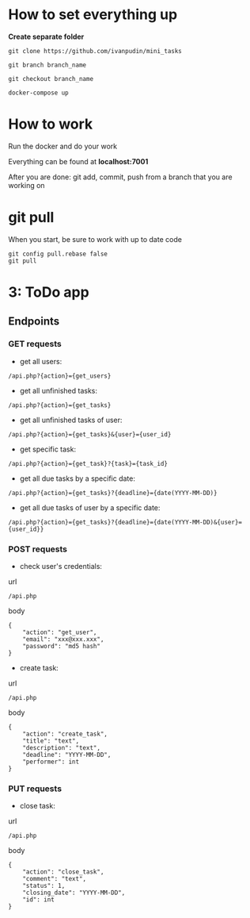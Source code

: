 # How to set everything up

**Create separate folder**

```
git clone https://github.com/ivanpudin/mini_tasks

git branch branch_name

git checkout branch_name

docker-compose up
```

# How to work

Run the docker and do your work

Everything can be found at **localhost:7001**

After you are done: git add, commit, push from a branch that you are working on

# git pull

When you start, be sure to work with up to date code

```
git config pull.rebase false
git pull
```

# 3: ToDo app

## Endpoints

### GET requests
- get all users:
```
/api.php?{action}={get_users}
```
- get all unfinished tasks:
```
/api.php?{action}={get_tasks}
```
- get all unfinished tasks of user:
```
/api.php?{action}={get_tasks}&{user}={user_id}
```
- get specific task:
```
/api.php?{action}={get_task}?{task}={task_id}
```
- get all due tasks by a specific date:
```
/api.php?{action}={get_tasks}?{deadline}={date(YYYY-MM-DD)}
```
- get all due tasks of user by a specific date:
```
/api.php?{action}={get_tasks}?{deadline}={date(YYYY-MM-DD)&{user}={user_id}}
```
### POST requests
- check user's credentials:

url
```
/api.php
```
body
```
{
    "action": "get_user",
    "email": "xxx@xxx.xxx",
    "password": "md5 hash"
}
```
- create task:

url
```
/api.php
```
body
```
{
    "action": "create_task",
    "title": "text",
    "description": "text",
    "deadline": "YYYY-MM-DD",
    "performer": int
}
```
### PUT requests
- close task:

url
```
/api.php
```
body
```
{
    "action": "close_task",
    "comment": "text",
    "status": 1,
    "closing_date": "YYYY-MM-DD",
    "id": int
}
```
